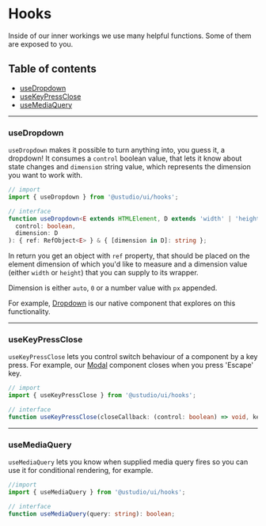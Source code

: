 # Hooks

Inside of our inner workings we use many helpful functions. Some of them are exposed to you.

## Table of contents

- [useDropdown](#usedropdown)
- [useKeyPressClose](#usekeypressclose)
- [useMediaQuery](#usemediaquery)

---

### useDropdown

`useDropdown` makes it possible to turn anything into, you guess it, a dropdown!
It consumes a `control` boolean value, that lets it know about state changes and `dimension` string value, which represents
the dimension you want to work with.

```typescript
// import
import { useDropdown } from '@ustudio/ui/hooks';

// interface
function useDropdown<E extends HTMLElement, D extends 'width' | 'height' = 'height'>(
  control: boolean,
  dimension: D
): { ref: RefObject<E> } & { [dimension in D]: string };
```

In return you get an object with `ref` property, that should be placed on the element dimension of which you'd like to measure and a
dimension value (either `width` or `height`) that you can supply to its wrapper.

Dimension is either `auto`, `0` or a number value with `px` appended.

For example, [Dropdown](/components/dropdown) is our native component that explores on this functionality.

---

### useKeyPressClose

`useKeyPressClose` lets you control switch behaviour of a component by a key press. For example, our [Modal](/components/modal)
component closes when you press 'Escape' key.

```typescript
// import
import { useKeyPressClose } from '@ustudio/ui/hooks';

// interface
function useKeyPressClose(closeCallback: (control: boolean) => void, key?: number): void;
```

---

### useMediaQuery

`useMediaQuery` lets you know when supplied media query fires so you can use it for conditional rendering, for example. 

```typescript
//import
import { useMediaQuery } from '@ustudio/ui/hooks';

// interface
function useMediaQuery(query: string): boolean;
```
